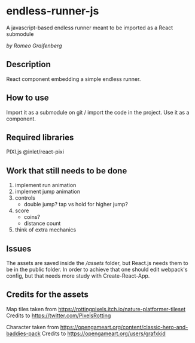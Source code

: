 # endless-runner-js
A javascript-based endless runner meant to be imported as a React submodule

_by Romeo Graifenberg_

## Description
React component embedding a simple endless runner.

## How to use
Import it as a submodule on git / import the code in the project.
Use it as a component.

## Required libraries
PIXI.js
@inlet/react-pixi

## Work that still needs to be done
1. implement run animation
2. implement jump animation
3. controls
    + double jump? tap vs hold for higher jump?
4. score
    + coins?
    + distance count
5. think of extra mechanics

## Issues
The assets are saved inside the */assets* folder, but React.js needs them to be in the public folder.
In order to achieve that one should edit webpack's config, but that needs more study with Create-React-App.

## Credits for the assets
Map tiles taken from https://rottingpixels.itch.io/nature-platformer-tileset
Credits to https://twitter.com/PixelsRotting

Character taken from https://opengameart.org/content/classic-hero-and-baddies-pack
Credits to https://opengameart.org/users/grafxkid        